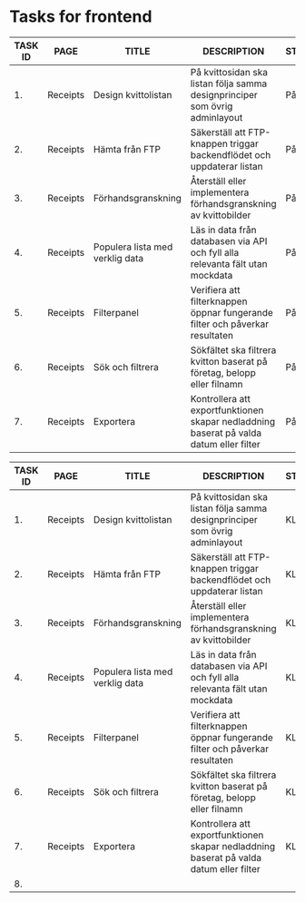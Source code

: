 # Tasks for frontend

| TASK ID | PAGE     | TITLE                                    | DESCRIPTION                                                                                         | STATUS |
| ------- | -------- | ---------------------------------------- | --------------------------------------------------------------------------------------------------- | ------ |
| 1.      | Receipts | Design kvittolistan                      | På kvittosidan ska listan följa samma designprinciper som övrig adminlayout                         | Pågår  |
| 2.      | Receipts | Hämta från FTP                           | Säkerställ att FTP-knappen triggar backendflödet och uppdaterar listan                              | Pågår  |
| 3.      | Receipts | Förhandsgranskning                       | Återställ eller implementera förhandsgranskning av kvittobilder                                     | Pågår  |
| 4.      | Receipts | Populera lista med verklig data          | Läs in data från databasen via API och fyll alla relevanta fält utan mockdata                       | Pågår  |
| 5.      | Receipts | Filterpanel                              | Verifiera att filterknappen öppnar fungerande filter och påverkar resultaten                        | Pågår  |
| 6.      | Receipts | Sök och filtrera                         | Sökfältet ska filtrera kvitton baserat på företag, belopp eller filnamn                              | Pågår  |
| 7.      | Receipts | Exportera                                | Kontrollera att exportfunktionen skapar nedladdning baserat på valda datum eller filter              | Pågår  |

| TASK ID | PAGE     | TITLE                           | DESCRIPTION                                                  | STATUS |
| ------- | -------- | ------------------------------- | ------------------------------------------------------------ | ------ |
| 1.      | Receipts | Design kvittolistan             | På kvittosidan ska listan följa samma designprinciper som övrig adminlayout | KLAR   |
| 2.      | Receipts | Hämta från FTP                  | Säkerställ att FTP-knappen triggar backendflödet och uppdaterar listan | KLAR   |
| 3.      | Receipts | Förhandsgranskning              | Återställ eller implementera förhandsgranskning av kvittobilder | KLAR   |
| 4.      | Receipts | Populera lista med verklig data | Läs in data från databasen via API och fyll alla relevanta fält utan mockdata | KLAR   |
| 5.      | Receipts | Filterpanel                     | Verifiera att filterknappen öppnar fungerande filter och påverkar resultaten | KLAR   |
| 6.      | Receipts | Sök och filtrera                | Sökfältet ska filtrera kvitton baserat på företag, belopp eller filnamn | KLAR   |
| 7.      | Receipts | Exportera                       | Kontrollera att exportfunktionen skapar nedladdning baserat på valda datum eller filter | KLAR   |
| 8.      |          |                                 |                                                              |        |
